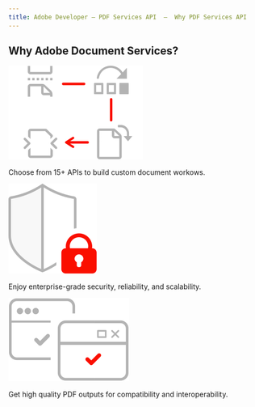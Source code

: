 ```yaml
---
title: Adobe Developer — PDF Services API  —  Why PDF Services API
---
```


<TitleBlock slots="heading" theme="lightest"  className="titleBlock-align-left why-Adobe-document-services" />

## Why Adobe Document Services?


<TextBlock slots="image, text" width="33%" theme="lightest" className="align-left icon-xl-size horizontal-align-heading py-0"/>

![Build custom document workows](../images/2_Icon_modify-pages.svg " ")

Choose from 15+ APIs to build custom document workows.

<TextBlock slots="image, text" width="33%" theme="lightest" className="align-left icon-xl-size horizontal-align-heading py-0"/>

![Enjoy enterprise-grade](../images/2_Icon_protect.svg " ")

Enjoy enterprise-grade security, reliability, and scalability.

<TextBlock slots="image, text" width="33%" theme="lightest" className="align-left icon-xl-size horizontal-align-heading py-0"/>

![Get high quality PDF](../images/2_Icon_platform-agnostic.svg " ")

Get high quality PDF outputs for compatibility and interoperability.
